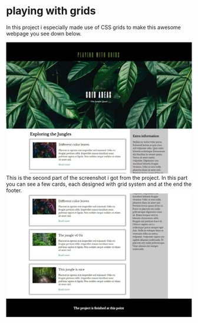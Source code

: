 # playing with grids

In this project i especially made use of CSS grids to make this awesome webpage you see down below.

![Grids](./Screenshot-1.JPG)
This is the second part of the screenshot i got from the project. In this part you can see a few cards, each designed with grid system and at the end the footer.
![Grids-2](./Screenshot-2.JPG)